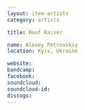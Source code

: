 ```yaml
---
layout: item-artists
category: artists

title: Roof Raiser

name: Alexey Petrovskiy
location: Kyiv, Ukraine

website: 
bandcamp: 
facebook: 
soundcloud: 
soundcloud-id: 
discogs: 
---
```

